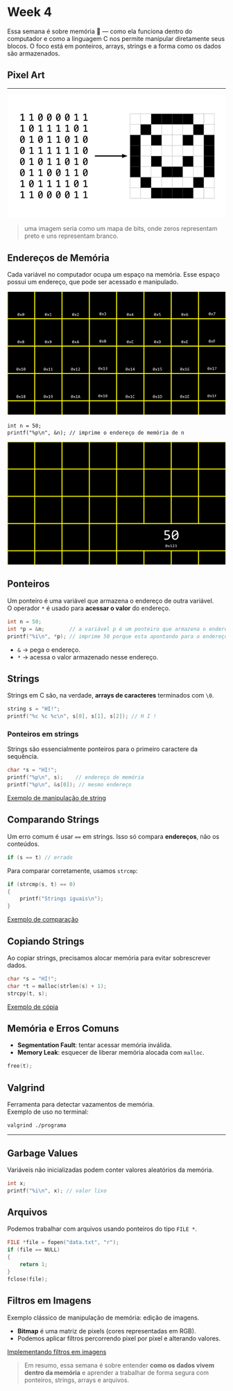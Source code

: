 # Week 4

Essa semana é sobre memória 🧠 — como ela funciona dentro do computador e como a linguagem C nos permite manipular diretamente seus blocos. O foco está em ponteiros, arrays, strings e a forma como os dados são armazenados.

## Pixel Art
--- 
![alt text](image.png)

> uma imagem seria como um mapa de bits, onde zeros representam preto e uns representam branco.

Endereços de Memória
--- 

Cada variável no computador ocupa um espaço na memória. Esse espaço possui um endereço, que pode ser acessado e manipulado.

![alt text](image-1.png)

```
int n = 50;
printf("%p\n", &n); // imprime o endereço de memória de n
```

![alt text](image-2.png)


## Ponteiros

Um ponteiro é uma variável que armazena o endereço de outra variável.  
O operador `*` é usado para **acessar o valor** do endereço.

```c
int n = 50;
int *p = &n;        // a variável p é um ponteiro que armazena o endereço de n
printf("%i\n", *p); // imprime 50 porque esta apontando para o endereço de memoria n que recebeu o valor de 50
```

- `&` → pega o endereço.  
- `*` → acessa o valor armazenado nesse endereço.  


## Strings

Strings em C são, na verdade, **arrays de caracteres** terminados com `\0`.

```c
string s = "HI!";
printf("%c %c %c\n", s[0], s[1], s[2]); // H I !
```

### Ponteiros em strings
Strings são essencialmente ponteiros para o primeiro caractere da sequência.  
```c
char *s = "HI!";
printf("%p\n", s);    // endereço de memória
printf("%p\n", &s[0]); // mesmo endereço
```

[Exemplo de manipulação de string](string0.c)

## Comparando Strings

Um erro comum é usar `==` em strings. Isso só compara **endereços**, não os conteúdos.  

```c
if (s == t) // errado
```

Para comparar corretamente, usamos `strcmp`:
```c
if (strcmp(s, t) == 0)
{
    printf("Strings iguais\n");
}
```

[Exemplo de comparação](string1.c)

## Copiando Strings

Ao copiar strings, precisamos alocar memória para evitar sobrescrever dados.

```c
char *s = "HI!";
char *t = malloc(strlen(s) + 1);
strcpy(t, s);
```

[Exemplo de cópia](copy.c)

## Memória e Erros Comuns

- **Segmentation Fault**: tentar acessar memória inválida.  
- **Memory Leak**: esquecer de liberar memória alocada com `malloc`.  

```c
free(t);
```

## Valgrind

Ferramenta para detectar vazamentos de memória.  
Exemplo de uso no terminal:
```
valgrind ./programa
```

---

## Garbage Values

Variáveis não inicializadas podem conter valores aleatórios da memória.  

```c
int x;
printf("%i\n", x); // valor lixo
```

## Arquivos

Podemos trabalhar com arquivos usando ponteiros do tipo `FILE *`.  

```c
FILE *file = fopen("data.txt", "r");
if (file == NULL)
{
    return 1;
}
fclose(file);
```

## Filtros em Imagens

Exemplo clássico de manipulação de memória: edição de imagens.  
- **Bitmap** é uma matriz de pixels (cores representadas em RGB).  
- Podemos aplicar filtros percorrendo pixel por pixel e alterando valores.

[Implementando filtros em imagens](helpers.c)
                                
> Em resumo, essa semana é sobre entender **como os dados vivem dentro da memória** e aprender a trabalhar de forma segura com ponteiros, strings, arrays e arquivos. 
